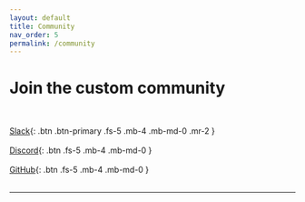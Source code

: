 ```yaml
---
layout: default
title: Community
nav_order: 5
permalink: /community
---
```


# Join the custom community
<br>

[<i class="fab fa-slack fa-2x"></i> Slack](https://join.slack.com/t/custom-git/shared_invite/zt-ss0s481u-5_4W07rXpb_Gycncq_M1eQ){: .btn .btn-primary .fs-5 .mb-4 .mb-md-0 .mr-2 }<br><br>
[<i class="fab fa-discord fa-2x"></i> Discord](https://discord.gg/PYYg9gtFtR){: .btn .fs-5 .mb-4 .mb-md-0 }<br><br>
[<i class="fab fa-github fa-2x"></i> GitHub](https://github.com/custom-git/custom-git-bash){: .btn .fs-5 .mb-4 .mb-md-0 }<br><br>

<div class="g-ytsubscribe" data-channelid="UC_pNb_w0nc_mnfBOUtCmhQQ" data-layout="full" data-count="default"></div>

---
